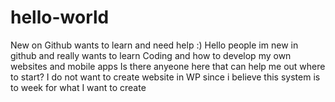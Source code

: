 # hello-world
New on Github wants to learn and need help :)
Hello people im new in github and really wants to learn Coding and how to develop my own websites and mobile apps
Is there anyeone here that can help me out where to start? I do not want to create website in WP since i believe this system is to week for what I want to create
